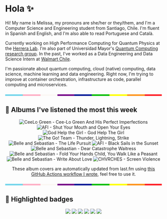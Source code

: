 # Hola ✨
Hi! My name is Melissa, my pronouns are she/her or they/them, and I'm a Computer Science and Engineering student from Santiago, Chile. I'm fluent in Spanish and English, and I'm also able to read Portuguese and Català.

Currently working on High Performance Computing for Quantum Physics at the [Herrera Lab](http://fherreralab.com/). I'm also part of Universidad Mayor's [Quantum Computing research group](https://www.diariomayor.cl/ciencia-um/docentes-y-estudiantes-crean-el-primer-grupo-de-computacion-cuantica-u-mayor.html). In the past, I've worked as a Data Engineering and Data Science Intern at [Walmart Chile](https://github.com/walmartdigital/).

I'm passionate about quantum computing, cloud (native) computing, data science, machine learning and data engineering. Right now, I'm trying to improve at container orchestration, infrastructure as code, parallel computing and microservices.

<img src="hr.png" width="100%" height="5px">

## 🎵 Albums I've listened the most this week
<!-- lastfm -->
<p align="center"><img src="https://lastfm.freetls.fastly.net/i/u/64s/e1bc206bc6484635c604364498cd16b1.jpg" title="CeeLo Green - Cee-Lo Green And His Perfect Imperfections"> <img src="https://lastfm.freetls.fastly.net/i/u/64s/bbd56a8d2fc1f3753c54070e94662263.jpg" title="AFI - Shut Your Mouth and Open Your Eyes"> <img src="https://lastfm.freetls.fastly.net/i/u/64s/5a63459995c343faba1fdd8b9038ecc3.jpg" title="God Help the Girl - God Help The Girl"> <img src="https://lastfm.freetls.fastly.net/i/u/64s/11421ccb37594b389f704247c3cabbdf.png" title="The Go! Team - Thunder, Lightning, Strike"> <img src="https://lastfm.freetls.fastly.net/i/u/64s/0937d6798ac89d5e18baec882825eee9.jpg" title="Belle and Sebastian - The Life Pursuit"> <img src="https://lastfm.freetls.fastly.net/i/u/64s/df4e72cf014a16eea78555f7cc872332.png" title="AFI - Black Sails in the Sunset"> <img src="https://lastfm.freetls.fastly.net/i/u/64s/cab81011cf06483097a891589c7d1745.jpg" title="Belle and Sebastian - Dear Catastrophe Waitress"> <img src="https://lastfm.freetls.fastly.net/i/u/64s/7144c3a57ba04209c2cc165afe65bab9.png" title="Belle and Sebastian - Fold Your Hands Child, You Walk Like a Peasant"> <img src="https://lastfm.freetls.fastly.net/i/u/64s/abda74a385ff1f72c9f3516fa3c9043c.jpg" title="Belle and Sebastian - Write About Love"> <img src="https://lastfm.freetls.fastly.net/i/u/64s/a9a1347fe5731ec790aef9d59a7f1b30.jpg" title="CHVRCHES - Screen Violence"> </p>

<p align="center">These album covers are automatically updated from last.fm using <a href="https://github.com/marketplace/actions/lastfm-to-markdown">this GitHub Actions workflow I wrote</a>, feel free to use it.</p>

<img src="hr.png" width="100%" height="5px">

## 🏅 Highlighted badges
<p align="center" style="vertical-align:middle;">
  <a href="https://www.credly.com/badges/c8caff74-4c34-4211-affe-8bd7692771c8"><img src="https://images.credly.com/size/100x100/images/cf9b772d-7cf9-4c11-9aa7-46ab006f0ce6/IBM_Quantum_Challenge_2021_Achievement_V2.png"></a>
  <a href="https://www.credly.com/badges/52a4021b-34e6-413d-a4bd-cc29d3a686f6"><img src="https://images.credly.com/size/100x100/images/28944969-813a-43b9-944f-7910111ce764/Professional_Certificate_-_Data_Science.png"></a>
  <a href="https://www.credly.com/badges/cfeca386-7b9d-487f-8e2b-b3cfa069c734"><img src="https://images.credly.com/size/100x100/images/ac4daa48-1924-4dc5-80cf-ede5a08bac51/Data_Science_Foundations_Specialization.png"></a>
  <a href="https://www.credly.com/badges/0372a945-8a67-4d57-9643-b46b8dbf2fa6"><img src="https://images.credly.com/size/100x100/images/4a5f4849-54ae-461f-97ad-cb9c9a04eb63/Adv_Data_Science_Specialization.png"></a>
  <a href="https://www.credly.com/badges/348acaad-19d1-4f5a-8a6f-145d80dca3dc"><img src="https://images.credly.com/size/100x100/images/1dee8dee-d779-462e-9fd4-df5119546349/Build_Smart_on_Kubernetes_World_Tour.png"></a>
  <a href="https://google.qwiklabs.com/public_profiles/9fac59c2-c0f1-4b5c-b207-47c9cd7d6072"><img src="https://cdn.qwiklabs.com/GHzcYBb00JYUF9Rgf3D9A4inwRHYnFtISMvcRlb%2FClU%3D" width="100px"></a>
</p>
